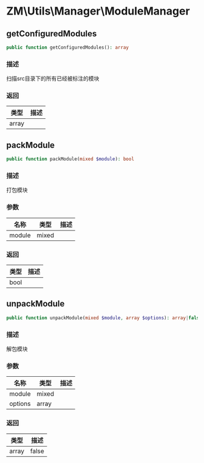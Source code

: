 # ZM\Utils\Manager\ModuleManager

## getConfiguredModules

```php
public function getConfiguredModules(): array
```

### 描述

扫描src目录下的所有已经被标注的模块

### 返回

| 类型 | 描述 |
| ---- | ----------- |
| array |  |


## packModule

```php
public function packModule(mixed $module): bool
```

### 描述

打包模块

### 参数

| 名称 | 类型 | 描述 |
| -------- | ---- | ----------- |
| module | mixed |  |

### 返回

| 类型 | 描述 |
| ---- | ----------- |
| bool |  |


## unpackModule

```php
public function unpackModule(mixed $module, array $options): array|false
```

### 描述

解包模块

### 参数

| 名称 | 类型 | 描述 |
| -------- | ---- | ----------- |
| module | mixed |  |
| options | array |  |

### 返回

| 类型 | 描述 |
| ---- | ----------- |
| array|false |  |
